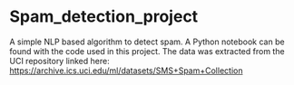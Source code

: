 # Spam_detection_project
 A simple NLP based algorithm to detect spam.
 A Python notebook can be found with the code used in this project. The data was extracted from the UCI repository linked here:
 https://archive.ics.uci.edu/ml/datasets/SMS+Spam+Collection
